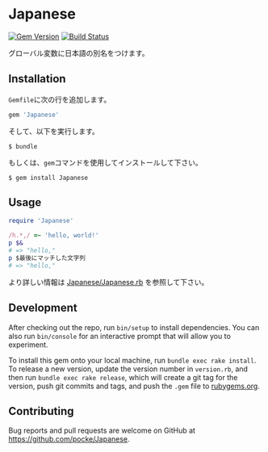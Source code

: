 # Japanese

[![Gem Version](https://badge.fury.io/rb/Japanese.svg)](https://badge.fury.io/rb/Japanese)
[![Build Status](https://travis-ci.org/pocke/Japanese.svg?branch=master)](https://travis-ci.org/pocke/Japanese)

グローバル変数に日本語の別名をつけます。

## Installation

`Gemfile`に次の行を追加します。


```ruby
gem 'Japanese'
```

そして、以下を実行します。

    $ bundle

もしくは、`gem`コマンドを使用してインストールして下さい。

    $ gem install Japanese

## Usage

```ruby
require 'Japanese'

/h.*,/ =~ 'hello, world!'
p $&
# => "hello,"
p $最後にマッチした文字列
# => "hello,"
```

より詳しい情報は [Japanese/Japanese.rb](https://github.com/pocke/Japanese/blob/master/lib/Japanese.rb) を参照して下さい。

## Development

After checking out the repo, run `bin/setup` to install dependencies. You can also run `bin/console` for an interactive prompt that will allow you to experiment.

To install this gem onto your local machine, run `bundle exec rake install`. To release a new version, update the version number in `version.rb`, and then run `bundle exec rake release`, which will create a git tag for the version, push git commits and tags, and push the `.gem` file to [rubygems.org](https://rubygems.org).

## Contributing

Bug reports and pull requests are welcome on GitHub at https://github.com/pocke/Japanese.

